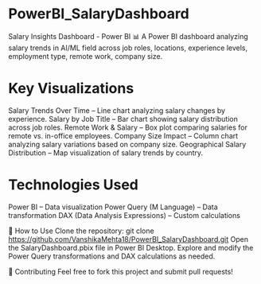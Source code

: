 # PowerBI_SalaryDashboard

Salary Insights Dashboard - Power BI
📊 A Power BI dashboard analyzing salary trends in AI/ML field across job roles, locations, experience levels, employment type, remote work, company size.

# Key Visualizations
Salary Trends Over Time – Line chart analyzing salary changes by experience.
Salary by Job Title – Bar chart showing salary distribution across job roles.
Remote Work & Salary – Box plot comparing salaries for remote vs. in-office employees.
Company Size Impact – Column chart analyzing salary variations based on company size.
Geographical Salary Distribution – Map visualization of salary trends by country.

# Technologies Used
Power BI – Data visualization
Power Query (M Language) – Data transformation
DAX (Data Analysis Expressions) – Custom calculations

🚀 How to Use
Clone the repository:
git clone https://github.com/VanshikaMehta18/PowerBI_SalaryDashboard.git
Open the SalaryDashboard.pbix file in Power BI Desktop.
Explore and modify the Power Query transformations and DAX calculations as needed.

🤝 Contributing
Feel free to fork this project and submit pull requests!
